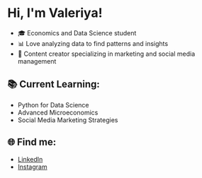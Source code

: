 # Hi, I'm Valeriya!

- 🎓 Economics and Data Science student
- 📊 Love analyzing data to find patterns and insights
- 📸 Content creator specializing in marketing and social media management

## 📚 Current Learning:
- Python for Data Science
- Advanced Microeconomics
- Social Media Marketing Strategies

## 🌐 Find me:
- [LinkedIn](www.linkedin.com/in/valeriya-fastova-51b90b279)
- [Instagram](https://instagram.com/lera.fast)

